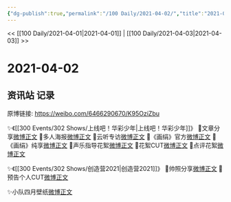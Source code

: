 ```yaml
---
{"dg-publish":true,"permalink":"/100 Daily/2021-04-02/","title":"2021-04-02","created":"2023-04-09T15:31:46.986+08:00","updated":"2023-04-09T15:32:15.813+08:00"}
---
```



<< [[100 Daily/2021-04-01\|2021-04-01]] | [[100 Daily/2021-04-03\|2021-04-03]] >>

# 2021-04-02

## 资讯站 记录

原博链接: https://weibo.com/6466290670/K95OziZbu

✨《[[300 Events/302 Shows/上线吧！华彩少年\|上线吧！华彩少年]]》
🌱文章分享[微博正文](https://m.weibo.cn/6466290670/4621465263277723)
🌱多人海报[微博正文](https://m.weibo.cn/6466290670/4621495597533276)
🌱云听专访[微博正文](https://m.weibo.cn/6466290670/4621587825821511)
🌱《画绢》官方[微博正文](https://m.weibo.cn/6466290670/4621644570561428)
🌱《画绢》纯享[微博正文](https://m.weibo.cn/6466290670/4621646772573269)
🌱声乐指导花絮[微博正文](https://m.weibo.cn/6466290670/4621649468458034)
🌱花絮CUT[微博正文](https://m.weibo.cn/6466290670/4621655462118411)
🌱点评花絮[微博正文](https://m.weibo.cn/6466290670/4621657891146625)

✨《[[300 Events/302 Shows/创造营2021\|创造营2021]]》
🌱帅照分享[微博正文](https://m.weibo.cn/6466290670/4621512571881064)
🌱预告个人CUT[微博正文](https://m.weibo.cn/6466290670/4621519394967577)

✨小队四月壁纸[微博正文](https://m.weibo.cn/6466290670/4621467289388272)
